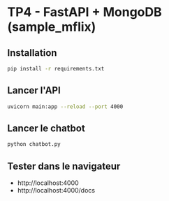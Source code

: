 # TP4 - FastAPI + MongoDB (sample_mflix)

## Installation

```bash
pip install -r requirements.txt
```

## Lancer l'API

```bash
uvicorn main:app --reload --port 4000
```

## Lancer le chatbot

```bash
python chatbot.py
```

## Tester dans le navigateur

- http://localhost:4000
- http://localhost:4000/docs
